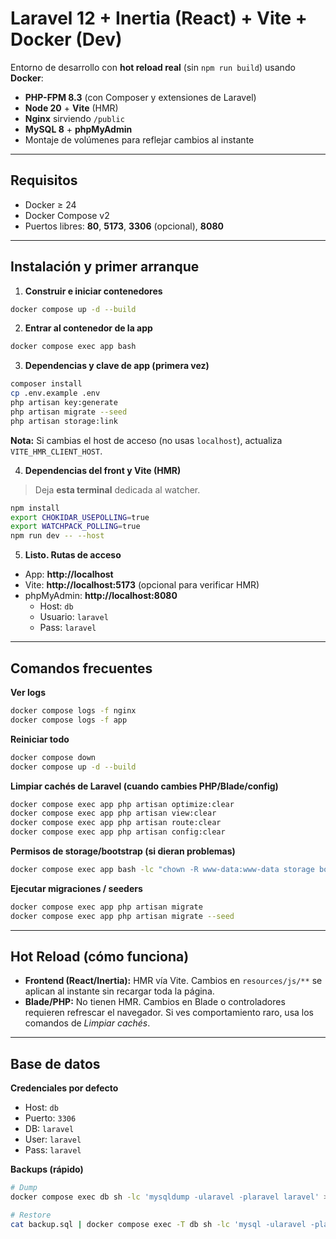 # Laravel 12 + Inertia (React) + Vite + Docker (Dev)

Entorno de desarrollo con **hot reload real** (sin `npm run build`) usando **Docker**:

- **PHP-FPM 8.3** (con Composer y extensiones de Laravel)
- **Node 20** + **Vite** (HMR)
- **Nginx** sirviendo `/public`
- **MySQL 8** + **phpMyAdmin**
- Montaje de volúmenes para reflejar cambios al instante

---

## Requisitos

- Docker ≥ 24
- Docker Compose v2
- Puertos libres: **80**, **5173**, **3306** (opcional), **8080**

---

## Instalación y primer arranque

1) **Construir e iniciar contenedores**
```bash
docker compose up -d --build
```

2) **Entrar al contenedor de la app**
```bash
docker compose exec app bash
```

3) **Dependencias y clave de app (primera vez)**
```bash
composer install
cp .env.example .env
php artisan key:generate
php artisan migrate --seed
php artisan storage:link
```
**Nota:** Si cambias el host de acceso (no usas `localhost`), actualiza `VITE_HMR_CLIENT_HOST`.

4) **Dependencias del front y Vite (HMR)**
> Deja **esta terminal** dedicada al watcher.
```bash
npm install
export CHOKIDAR_USEPOLLING=true
export WATCHPACK_POLLING=true
npm run dev -- --host
```

5) **Listo. Rutas de acceso**
- App: **http://localhost**
- Vite: **http://localhost:5173** (opcional para verificar HMR)
- phpMyAdmin: **http://localhost:8080**
  - Host: `db`
  - Usuario: `laravel`
  - Pass: `laravel`

---

## Comandos frecuentes

**Ver logs**
```bash
docker compose logs -f nginx
docker compose logs -f app
```

**Reiniciar todo**
```bash
docker compose down
docker compose up -d --build
```

**Limpiar cachés de Laravel (cuando cambies PHP/Blade/config)**
```bash
docker compose exec app php artisan optimize:clear
docker compose exec app php artisan view:clear
docker compose exec app php artisan route:clear
docker compose exec app php artisan config:clear
```

**Permisos de storage/bootstrap (si dieran problemas)**
```bash
docker compose exec app bash -lc "chown -R www-data:www-data storage bootstrap/cache && chmod -R 775 storage bootstrap/cache"
```

**Ejecutar migraciones / seeders**
```bash
docker compose exec app php artisan migrate
docker compose exec app php artisan migrate --seed
```

---

## Hot Reload (cómo funciona)

- **Frontend (React/Inertia):** HMR vía Vite. Cambios en `resources/js/**` se aplican al instante sin recargar toda la página.
- **Blade/PHP:** No tienen HMR. Cambios en Blade o controladores requieren refrescar el navegador.
  Si ves comportamiento raro, usa los comandos de *Limpiar cachés*.

---

## Base de datos

**Credenciales por defecto**
- Host: `db`
- Puerto: `3306`
- DB: `laravel`
- User: `laravel`
- Pass: `laravel`

**Backups (rápido)**
```bash
# Dump
docker compose exec db sh -lc 'mysqldump -ularavel -plaravel laravel' > backup.sql

# Restore
cat backup.sql | docker compose exec -T db sh -lc 'mysql -ularavel -plaravel laravel'
```
